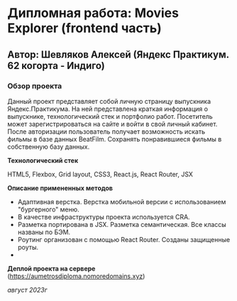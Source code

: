 # Дипломная работа: Movies Explorer (frontend часть)

## Автор: Шевляков Алексей (Яндекс Практикум. 62 когорта - Индиго)

### Обзор проекта

Данный проект представляет собой личную страницу выпускника Яндекс.Практикума. На ней представлена краткая информация о выпускнике, технологический стек и портфолио работ. Посетитель может зарегистрироваться на сайте и войти в свой личный кабинет. После авторизации пользователь получает возможность искать фильмы в базе данных BeatFilm. Сохранять понравившиеся фильмы в собственную базу данных.

**Технологический стек**

HTML5, Flexbox, Grid layout, CSS3, React.js, React Router, JSX

**Описание примененных методов**
- Адаптивная верстка. Верстка мобильной версии с использованием "бургерного" меню.
- В качестве инфраструктуры проекта используется CRA.
- Разметка портирована в JSX. Разметка семантическая. Все классы названы по БЭМ.
- Роутинг организован с помощью React Router. Созданы защищенные роуты.
- 

**Деплой проекта на сервере**
(https://aumetrosdiploma.nomoredomains.xyz)


_август 2023г_


